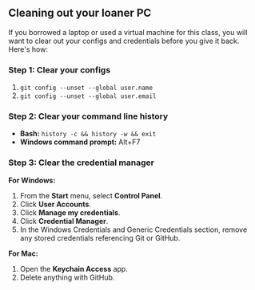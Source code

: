 ## Cleaning out your loaner PC

If you borrowed a laptop or used a virtual machine for this class, you will want to clear out your configs and credentials before you give it back. Here's how:

### Step 1: Clear your configs

1. `git config --unset --global user.name`
1. `git config --unset --global user.email`

### Step 2: Clear your command line history

- **Bash:** `history -c && history -w && exit`
- **Windows command prompt:** Alt+F7

### Step 3: Clear the credential manager

**For Windows:**

1. From the **Start** menu, select **Control Panel**.
1. Click **User Accounts**.
1. Click **Manage my credentials**.
1. Click **Credential Manager**.
1. In the Windows Credentials and Generic Credentials section, remove any stored credentials referencing Git or GitHub.

**For Mac:**

1. Open the **Keychain Access** app.
1. Delete anything with GitHub.
